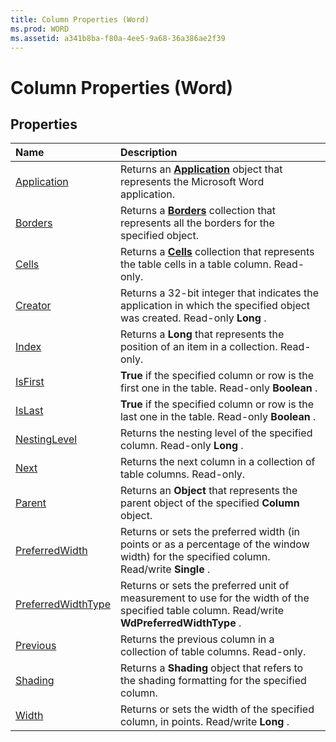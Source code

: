 ```yaml
---
title: Column Properties (Word)
ms.prod: WORD
ms.assetid: a341b8ba-f80a-4ee5-9a68-36a386ae2f39
---
```



# Column Properties (Word)

## Properties



|**Name**|**Description**|
|:-----|:-----|
|[Application](column-application-property-word.md)|Returns an  **[Application](application-object-word.md)** object that represents the Microsoft Word application.|
|[Borders](column-borders-property-word.md)|Returns a  **[Borders](borders-object-word.md)** collection that represents all the borders for the specified object.|
|[Cells](column-cells-property-word.md)|Returns a  **[Cells](cells-object-word.md)** collection that represents the table cells in a table column. Read-only.|
|[Creator](column-creator-property-word.md)|Returns a 32-bit integer that indicates the application in which the specified object was created. Read-only  **Long** .|
|[Index](column-index-property-word.md)|Returns a  **Long** that represents the position of an item in a collection. Read-only.|
|[IsFirst](column-isfirst-property-word.md)| **True** if the specified column or row is the first one in the table. Read-only **Boolean** .|
|[IsLast](column-islast-property-word.md)| **True** if the specified column or row is the last one in the table. Read-only **Boolean** .|
|[NestingLevel](column-nestinglevel-property-word.md)|Returns the nesting level of the specified column. Read-only  **Long** .|
|[Next](column-next-property-word.md)|Returns the next column in a collection of table columns. Read-only.|
|[Parent](column-parent-property-word.md)|Returns an  **Object** that represents the parent object of the specified **Column** object.|
|[PreferredWidth](column-preferredwidth-property-word.md)|Returns or sets the preferred width (in points or as a percentage of the window width) for the specified column. Read/write  **Single** .|
|[PreferredWidthType](column-preferredwidthtype-property-word.md)|Returns or sets the preferred unit of measurement to use for the width of the specified table column. Read/write  **WdPreferredWidthType** .|
|[Previous](column-previous-property-word.md)|Returns the previous column in a collection of table columns. Read-only.|
|[Shading](column-shading-property-word.md)|Returns a  **Shading** object that refers to the shading formatting for the specified column.|
|[Width](column-width-property-word.md)| Returns or sets the width of the specified column, in points. Read/write **Long** .|

